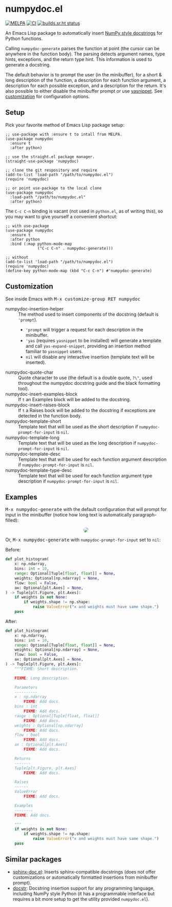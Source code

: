 # numpydoc.el

[![MELPA](https://melpa.org/packages/numpydoc-badge.svg)](https://melpa.org/#/numpydoc)
[![CI](https://github.com/douglasdavis/numpydoc.el/actions/workflows/ci.yml/badge.svg)](https://github.com/douglasdavis/numpydoc.el/actions/workflows/ci.yml)
[![builds.sr.ht status](https://builds.sr.ht/~ddavis/numpydoc.el/commits/.build.yml.svg)](https://builds.sr.ht/~ddavis/numpydoc.el/commits/.build.yml?)

An Emacs Lisp package to automatically insert [NumPy style
docstrings](https://numpydoc.readthedocs.io/en/latest/format.html) for
Python functions.

Calling `numpydoc-generate` parses the function at point (the cursor
can be anywhere in the function body). The parsing detects argument
names, type hints, exceptions, and the return type hint. This
information is used to generate a docstring.

The default behavior is to prompt the user (in the minibuffer), for a
short & long description of the function, a description for each
function argument, a description for each possible exception, and a
description for the return. It's also possible to either disable the
minibuffer prompt or use
[yasnippet](https://github.com/joaotavora/yasnippet). See
[customization](#customization) for configuration options.

## Setup

Pick your favorite method of Emacs Lisp package setup:

```elisp
;; use-package with :ensure t to intall from MELPA.
(use-package numpydoc
  :ensure t
  :after python)

;; use the straight.el package manager.
(straight-use-package 'numpydoc)

;; clone the git respository and require
(add-to-list 'load-path "/path/to/numpydoc.el")
(require 'numpydoc)

;; or point use-package to the local clone
(use-package numpydoc
  :load-path "/path/to/numpydoc.el"
  :after python)
```

The `C-c C-n` binding is vacant (not used in `python.el`, as of
writing this), so you may want to give yourself a convenient shortcut:

```elisp
;; with use-package
(use-package numpydoc
  :ensure t
  :after python
  :bind (:map python-mode-map
              ("C-c C-n" . numpydoc-generate)))

;; without
(add-to-list 'load-path "/path/to/numpydoc.el")
(require 'numpydoc)
(define-key python-mode-map (kbd "C-c C-n") #'numpydoc-generate)
```

## Customization

See inside Emacs with <kbd>M-x customize-group RET numpydoc</kbd>

<dl>
  <dt>numpydoc-insertion-helper</dt>
  <dd>
  The method used to insert components of the docstring (default is
  <code>'prompt</code>).
  <ul>
  <li> <code>'prompt</code> will trigger a request for each description
    in the minibuffer.</li>
  <li> <code>'yas</code> (requires <code>yasnippet</code> to be
    installed) will generate a template and call
    <code>yas-expand-snippet</code>, providing an insertion method
    familiar to <code>yasnippet</code> users.</li>
  <li> <code>nil</code> will disable any interactive insertion (template
    text will be inserted).</li>
  </ul>
  </dd>
  <dt>numpydoc-quote-char</dt>
  <dd>
  Quote character to use (the default is a double quote,
  <code>?\"</code>, used throughout the numpydoc docstring guide and
  the black formatting tool).
  </dd>
  <dt>numpydoc-insert-examples-block</dt>
  <dd>
  If <code>t</code> an Examples block will be added to the docstring.
  </dd>
  <dt>numpydoc-insert-raises-block</dt>
  <dd>
  If <code>t</code> a Raises bock will be added to the docstring if
  exceptions are detected in the function body.
  </dd>
  <dt>numpydoc-template-short</dt>
  <dd>
  Template text that will be used as the short description if
  <code>numpydoc-prompt-for-input</code> is <code>nil</code>.
  </dd>
  <dt>numpydoc-template-long</dt>
  <dd>
  Template text that will be used as the long description if
  <code>numpydoc-prompt-for-input</code> is <code>nil</code>.
  </dd>
  <dt>numpydoc-template-desc</dt>
  <dd>
  Template text that will be used for each function argument
  description if <code>numpydoc-prompt-for-input</code> is
  <code>nil</code>.
  </dd>
  <dt>numpydoc-template-type-desc</dt>
  <dd>
  Template text that will be used for each function argument type
  description if <code>numpydoc-prompt-for-input</code> is
  <code>nil</code>.
  </dd>
</dl>

## Examples

<kbd>M-x numpydoc-generate</kbd> with the default configuration that
will prompt for input in the minibuffer (notice how long text is
automatically paragraph-filled):

<p align="center">
<img src="doc/example.gif" style="border-radius:10px"/>
</p>

Or, <kbd>M-x numpydoc-generate</kbd> with
`numpydoc-prompt-for-input` set to `nil`:

Before:

```python
def plot_histogram(
    x: np.ndarray,
    bins: int = 10,
    range: Optional[Tuple[float, float]] = None,
    weights: Optional[np.ndarray] = None,
    flow: bool = False,
    ax: Optional[plt.Axes] = None,
) -> Tuple[plt.Figure, plt.Axes]:
    if weights is not None:
        if weights.shape != np.shape:
            raise ValueError("x and weights must have same shape.")
    pass
```

After:

```python
def plot_histogram(
    x: np.ndarray,
    bins: int = 10,
    range: Optional[Tuple[float, float]] = None,
    weights: Optional[np.ndarray] = None,
    flow: bool = False,
    ax: Optional[plt.Axes] = None,
) -> Tuple[plt.Figure, plt.Axes]:
    """FIXME: Short description.

    FIXME: Long description.

    Parameters
    ----------
    x : np.ndarray
        FIXME: Add docs.
    bins : int
        FIXME: Add docs.
    range : Optional[Tuple[float, float]]
        FIXME: Add docs.
    weights : Optional[np.ndarray]
        FIXME: Add docs.
    flow : bool
        FIXME: Add docs.
    ax : Optional[plt.Axes]
        FIXME: Add docs.

    Returns
    -------
    Tuple[plt.Figure, plt.Axes]
        FIXME: Add docs.

    Raises
    ------
    ValueError
        FIXME: Add docs.

    Examples
    --------
    FIXME: Add docs.

    """
    if weights is not None:
        if weights.shape != np.shape:
            raise ValueError("x and weights must have same shape.")
    pass
```

## Similar packages

- [sphinx-doc.el](https://github.com/naiquevin/sphinx-doc.el): Inserts
  sphinx-compatible docstrings (does not offer customizations or
  automatically formatted insertions from minibuffer prompt).
- [docstr](https://github.com/jcs-elpa/docstr): Docstring insertion
  support for any programming language, including NumPy style Python
  (it has a programmable interface but requires a bit more setup to
  get the utility provided `numpydoc.el`).
